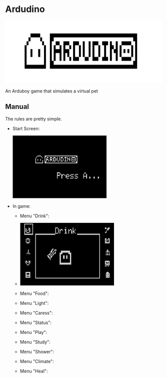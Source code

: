 # Ardudino
<img src="/assets/banner.png" data-canonical-src="/assets/banner.png" width="2600" height="200" />

An Arduboy game that simulates a virtual pet

## Manual

The rules are pretty simple.

* Start Screen:
  
  <img src="/assets/start_screen1.png" data-canonical-src="/assets/start_screen1.png" width="300" height="200" />
  
* In game:
  * Menu "Drink":
  *   <img src="/assets/menu_drink_water.png" data-canonical-src="/assets/menu_drink_water.png" width="300" height="200" />
    
  * Menu "Food":
    
  * Menu "Light":
    
  * Menu "Caress": 
  * Menu "Status": 
  * Menu "Play": 
  * Menu "Study": 
  * Menu "Shower": 
  * Menu "Climate": 
  * Menu "Heal": 
